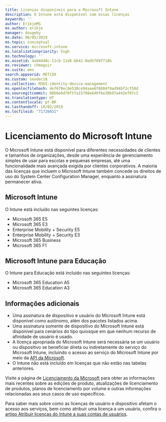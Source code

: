 ```yaml
---
title: Licenças disponíveis para o Microsoft Intune
description: O Intune está disponível com essas licenças
keywords: ''
author: ErikjeMS
ms.author: erikje
manager: dougeby
ms.date: 08/05/2019
ms.topic: conceptual
ms.service: microsoft-intune
ms.localizationpriority: high
ms.technology: ''
ms.assetid: 4a94440c-11cb-11e8-b642-0ed5f89f718b
ms.reviewer: chmaguir
ms.suite: ems
search.appverid: MET150
ms.custom: seodec18
ms.collection: M365-identity-device-management
ms.openlocfilehash: def679ec8e530ce94aae6f8884f9ad94bf2cf58d
ms.sourcegitcommit: 88b6e6d70f5fa15708e640f6e20b97a442ef07c5
ms.translationtype: HT
ms.contentlocale: pt-BR
ms.lasthandoff: 10/02/2019
ms.locfileid: "71726031"
---
```

# <a name="microsoft-intune-licensing"></a>Licenciamento do Microsoft Intune
O Microsoft Intune está disponível para diferentes necessidades de clientes e tamanhos de organizações, desde uma experiência de gerenciamento simples de usar para escolas e pequenas empresas, até uma funcionalidade mais avançada exigida por clientes corporativos. A maioria das licenças que incluem o Microsoft Intune também concede os direitos de uso do System Center Configuration Manager, enquanto a assinatura permanecer ativa. 

## <a name="microsoft-intune"></a>Microsoft Intune
O Intune está incluído nas seguintes licenças:

- Microsoft 365 E5
- Microsoft 365 E3
- Enterprise Mobility + Security E5
- Enterprise Mobility + Security E3
- Microsoft 365 Business
- Microsoft 365 F1



## <a name="microsoft-intune-for-education"></a>Microsoft Intune para Educação
O Intune para Educação está incluído nas seguintes licenças:

- Microsoft 365 Education A5
- Microsoft 365 Education A3

## <a name="additional-information"></a>Informações adicionais
- Uma assinatura de dispositivo e usuário do Microsoft Intune está disponível como autônomo, além dos pacotes listados acima.
- Uma assinatura somente de dispositivo do Microsoft Intune está disponível para cenários do tipo quiosque em que nenhum recurso de afinidade de usuário é usado.
- A licença apropriada do Microsoft Intune será necessária se um usuário ou dispositivo se beneficiar direta ou indiretamente do serviço do Microsoft Intune, incluindo o acesso ao serviço do Microsoft Intune por meio da [API da Microsoft](https://docs.microsoft.com/legal/microsoft-apis/terms-of-use).
- O Intune não está incluído em licenças que não estão nas tabelas anteriores.

Visite a página de [Licenciamento da Microsoft](https://www.microsoft.com/licensing/default) para obter as informações mais recentes sobre as edições de produto, atualizações de licenciamento de produtos, planos de licenciamento por volume e outras informações relacionadas aos seus casos de uso específicos.  

Para saber mais sobre como as licenças de usuário e dispositivo afetam o acesso aos serviços, bem como atribuir uma licença a um usuário, confira o [artigo Atribuir licenças do Intune a suas contas de usuários](licenses-assign.md).
